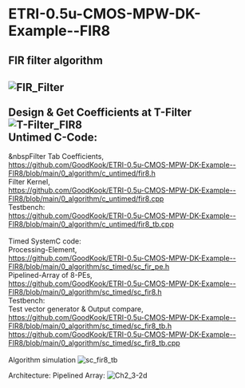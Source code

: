 # ETRI-0.5u-CMOS-MPW-DK-Example--FIR8
FIR filter algorithm</br>
--------------------
![FIR_Filter](https://github.com/GoodKook/ETRI-0.5u-CMOS-MPW-DK-Example--FIR8/assets/162967523/ea26339b-93e1-4c4c-919d-98f8b54c4d50)</br>
</br>
Design & Get Coefficients at T-Filter</br>
![T-Filter_FIR8](https://github.com/GoodKook/ETRI-0.5u-CMOS-MPW-DK-Example--FIR8/assets/162967523/e3a033ba-f609-4f49-b8c2-f8497fd27d09)
</br>
Untimed C-Code:</br>
---------------
&nbspFilter Tab Coefficients,</br>
        https://github.com/GoodKook/ETRI-0.5u-CMOS-MPW-DK-Example--FIR8/blob/main/0_algorithm/c_untimed/fir8.h</br>
    Filter Kernel,</br>
        https://github.com/GoodKook/ETRI-0.5u-CMOS-MPW-DK-Example--FIR8/blob/main/0_algorithm/c_untimed/fir8.cpp</br>
Testbench:</br>
    https://github.com/GoodKook/ETRI-0.5u-CMOS-MPW-DK-Example--FIR8/blob/main/0_algorithm/c_untimed/fir8_tb.cpp</br>
</br>
Timed SystemC code:</br>
    Processing-Element,</br>
        https://github.com/GoodKook/ETRI-0.5u-CMOS-MPW-DK-Example--FIR8/blob/main/0_algorithm/sc_timed/sc_fir_pe.h</br>
    Pipelined-Array of 8-PEs,</br>
        https://github.com/GoodKook/ETRI-0.5u-CMOS-MPW-DK-Example--FIR8/blob/main/0_algorithm/sc_timed/sc_fir8.h</br>
Testbench:</br>
    Test vector generator & Output compare,</br>
        https://github.com/GoodKook/ETRI-0.5u-CMOS-MPW-DK-Example--FIR8/blob/main/0_algorithm/sc_timed/sc_fir8_tb.h</br>
        https://github.com/GoodKook/ETRI-0.5u-CMOS-MPW-DK-Example--FIR8/blob/main/0_algorithm/sc_timed/sc_fir8_tb.cpp</br>
</br>
Algorithm simulation
![sc_fir8_tb](https://github.com/GoodKook/ETRI-0.5u-CMOS-MPW-DK-Example--FIR8/assets/162967523/1dbf244c-09db-4b3f-b2b8-ee2d15f0c80e)

Architecture:
    Pipelined Array:
![Ch2_3-2d](https://github.com/GoodKook/ETRI-0.5u-CMOS-MPW-DK-Example--FIR8/assets/162967523/22160900-b4b9-4ba0-8155-bf709eb11cdd)


